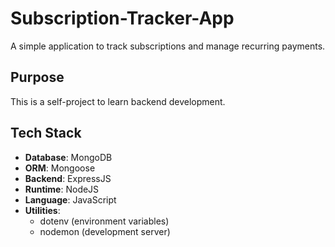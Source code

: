 # Subscription-Tracker-App

A simple application to track subscriptions and manage recurring payments.

## Purpose

This is a self-project to learn backend development.

## Tech Stack

- **Database**: MongoDB
- **ORM**: Mongoose
- **Backend**: ExpressJS
- **Runtime**: NodeJS
- **Language**: JavaScript
- **Utilities**:
  - dotenv (environment variables)
  - nodemon (development server)
